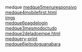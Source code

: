medque 
<a href='https://gabrielryanft.github.io/learning/cursoemvideo/htmlecss/css/medque/medque5menuresponsivo/' target='_blank' rel='next'>medque5menuresponsivo</a><br/>
<a href='https://gabrielryanft.github.io/learning/cursoemvideo/htmlecss/css/medque/medque4mobilefirst.html/' target='_blank' rel='next'>medque4mobilefirst.html</a><br/>
<a href='https://gabrielryanft.github.io/learning/cursoemvideo/htmlecss/css/medque/imgs/' target='_blank' rel='next'>imgs</a><br/>
<a href='https://gabrielryanft.github.io/learning/cursoemvideo/htmlecss/css/medque/medque6pagdelogin/' target='_blank' rel='next'>medque6pagdelogin</a><br/>
<a href='https://gabrielryanft.github.io/learning/cursoemvideo/htmlecss/css/medque/medque3mesmodoctudo/' target='_blank' rel='next'>medque3mesmodoctudo</a><br/>
<a href='https://gabrielryanft.github.io/learning/cursoemvideo/htmlecss/css/medque/medque2deladoempe.html/' target='_blank' rel='next'>medque2deladoempe.html</a><br/>
<a href='https://gabrielryanft.github.io/learning/cursoemvideo/htmlecss/css/medque/medquery-print/' target='_blank' rel='next'>medquery-print</a><br/>
<a href='https://gabrielryanft.github.io/learning/cursoemvideo/htmlecss/css/medque/medque6jeitodoguanabara/' target='_blank' rel='next'>medque6jeitodoguanabara</a><br/>
